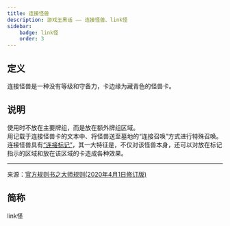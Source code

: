 ```yaml
---
title: 连接怪兽
description: 游戏王黑话 —— 连接怪兽、link怪
sidebar:
    badge: link怪
    order: 3
---
```


## 定义

连接怪兽是一种没有等级和守备力，卡边缘为藏青色的怪兽卡。  

## 说明

使用时不放在主要牌组，而是放在额外牌组区域。  
用记载于连接怪兽卡的文本中、将怪兽送至墓地的“连接召唤”方式进行特殊召唤。  
连接怪兽具有[“连接标记”](/abbr/卡牌相关属性/连接标记)，其一大特征是，不仅对该怪兽本身，还可以对放在标记指示的区域和放在该区域的卡造成各种效果。

---
来源：[官方规则书之大师规则(2020年4月1日修订版)](https://www.yugioh-card-cn.com/playing)

## 简称

link怪
